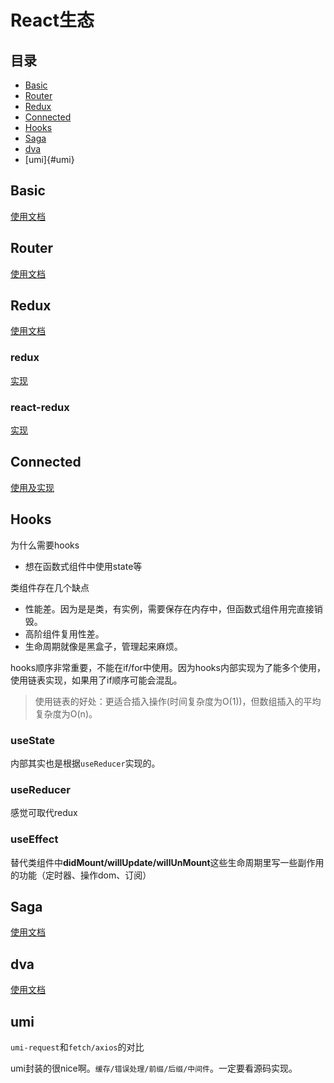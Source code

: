 # React生态

## 目录

- [Basic](#Basic)
- [Router](#Router)
- [Redux](#Redux)
- [Connected](#Connected)
- [Hooks](#Hooks)
- [Saga](#Saga)
- [dva](#dva)
- [umi]{#umi}

## Basic

[使用文档](./base)

## Router

[使用文档](./router)

## Redux

[使用文档](./redux/src)

### redux

[实现](./redux/src/redux)

### react-redux

[实现](./redux/src/react-redux)

## Connected

[使用及实现](./connected-react-router)

## Hooks

为什么需要hooks
- 想在函数式组件中使用state等

类组件存在几个缺点
- 性能差。因为是是类，有实例，需要保存在内存中，但函数式组件用完直接销毁。
- 高阶组件复用性差。
- 生命周期就像是黑盒子，管理起来麻烦。

hooks顺序非常重要，不能在if/for中使用。因为hooks内部实现为了能多个使用，使用链表实现，如果用了if顺序可能会混乱。
> 使用链表的好处：更适合插入操作(时间复杂度为O(1))，但数组插入的平均复杂度为O(n)。

### useState

内部其实也是根据`useReducer`实现的。

### useReducer

感觉可取代redux

### useEffect

替代类组件中**didMount/willUpdate/willUnMount**这些生命周期里写一些副作用的功能（定时器、操作dom、订阅）

## Saga

[使用文档](./saga)

## dva

[使用文档](./dva/src/index.js)

## umi

`umi-request`和`fetch/axios`的对比

umi封装的很nice啊。`缓存/错误处理/前缀/后缀/中间件`。一定要看源码实现。